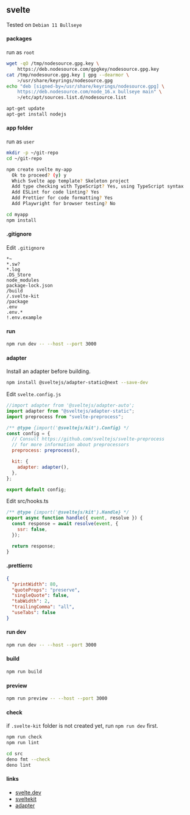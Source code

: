 ## svelte

Tested on `Debian 11 Bullseye`

#### packages

run as `root`

```bash
wget -qO /tmp/nodesource.gpg.key \
    https://deb.nodesource.com/gpgkey/nodesource.gpg.key
cat /tmp/nodesource.gpg.key | gpg --dearmor \
    >/usr/share/keyrings/nodesource.gpg
echo "deb [signed-by=/usr/share/keyrings/nodesource.gpg] \
    https://deb.nodesource.com/node_16.x bullseye main" \
    >/etc/apt/sources.list.d/nodesource.list

apt-get update
apt-get install nodejs
```

#### app folder

run as `user`

```bash
mkdir -p ~/git-repo
cd ~/git-repo

npm create svelte my-app
  Ok to proceed? (y) y
  Which Svelte app template? Skeleton project
  Add type checking with TypeScript? Yes, using TypeScript syntax
  Add ESLint for code linting? Yes
  Add Prettier for code formatting? Yes
  Add Playwright for browser testing? No

cd myapp
npm install
```

#### .gitignore

Edit `.gitignore`

```config
*~
*.sw?
*.log
.DS_Store
node_modules
package-lock.json
/build
/.svelte-kit
/package
.env
.env.*
!.env.example
```

#### run

```bash
npm run dev -- --host --port 3000
```

#### adapter

Install an adapter before building.

```bash
npm install @sveltejs/adapter-static@next --save-dev
```

Edit `svelte.config.js`

```javascript
//import adapter from '@sveltejs/adapter-auto';
import adapter from "@sveltejs/adapter-static";
import preprocess from "svelte-preprocess";

/** @type {import('@sveltejs/kit').Config} */
const config = {
  // Consult https://github.com/sveltejs/svelte-preprocess
  // for more information about preprocessors
  preprocess: preprocess(),

  kit: {
    adapter: adapter(),
  },
};

export default config;
```

Edit src/hooks.ts

```javascript
/** @type {import('@sveltejs/kit').Handle} */
export async function handle({ event, resolve }) {
  const response = await resolve(event, {
    ssr: false,
  });

  return response;
}
```

#### .prettierrc

```json
{
  "printWidth": 80,
  "quoteProps": "preserve",
  "singleQuote": false,
  "tabWidth": 2,
  "trailingComma": "all",
  "useTabs": false
}
```

#### run dev

```bash
npm run dev -- --host --port 3000
```

#### build

```bash
npm run build
```

#### preview

```bash
npm run preview -- --host --port 3000
```

#### check

if `.svelte-kit` folder is not created yet, run `npm run dev` first.

```bash
npm run check
npm run lint
```

```bash
cd src
deno fmt --check
deno lint
```

#### links

- [svelte.dev](https://svelte.dev/)
- [sveltekit](https://kit.svelte.dev/)
- [adapter](https://kit.svelte.dev/docs#adapters)

